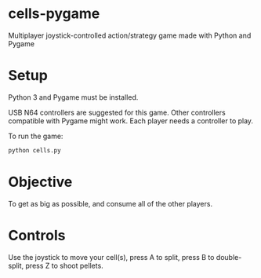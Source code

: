 # cells-pygame
Multiplayer joystick-controlled action/strategy game made with Python and Pygame
# Setup
Python 3 and Pygame must be installed.

USB N64 controllers are suggested for this game. Other controllers compatible with Pygame might work. Each player needs a controller to play.

To run the game:
```bash
python cells.py
```
# Objective
To get as big as possible, and consume all of the other players.
# Controls
Use the joystick to move your cell(s), press A to split, press B to double-split, press Z to shoot pellets.
